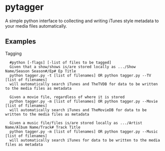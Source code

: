 pytagger
========

A simple python interface to collecting and writing iTunes style metadata to your media files automatically.

Examples
--------

Tagging
~~~~~~~
  #python [-flags] [-list of files to be tagged]
  Given that a show/shows is/are stored locally as .../Show Name/Season Season#/Ep# Ep Title
  python tagger.py -t [list of filenames] OR python tagger.py --TV [list of filenames]
  will automatically search iTunes and TheTVDB for data to be written to the media files as metadata

  Given a movie file, regardless of where it is stored
  python tagger.py -m [list of filenames] OR python tagger.py --Movie [list of filenames]
  will automatically search iTunes and TheMovieDB for data to be written to the media files as metadata

  Given a music file/files is/are stored locally as .../Artist Name/Album Name/Track# Track Title
  python tagger.py -m [list of filenames] OR python tagger.py --Music [list of filenames]
  will automatically search iTunes for data to be written to the media files as metadata